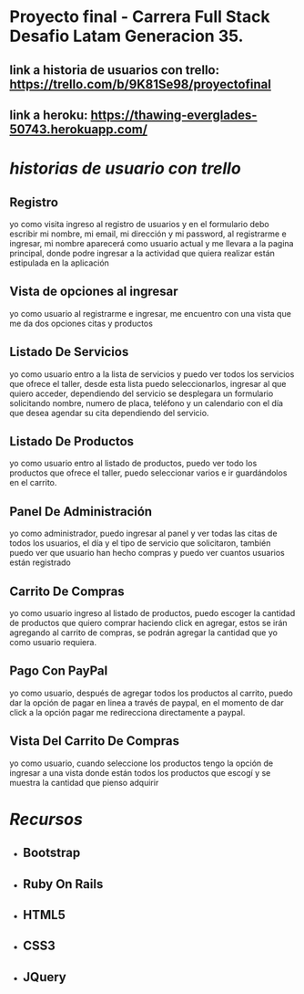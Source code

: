 # Proyecto final - Carrera Full Stack Desafio Latam Generacion 35.

## link a historia de usuarios con trello: https://trello.com/b/9K81Se98/proyectofinal

## link a heroku: https://thawing-everglades-50743.herokuapp.com/

# ***historias de usuario con trello***



## Registro

yo como visita ingreso al registro de usuarios y en el formulario       debo escribir mi nombre, mi email, mi dirección y mi password, al       registrarme e ingresar, mi nombre aparecerá como usuario actual y me    llevara a la pagina principal, donde podre ingresar a la actividad      que quiera realizar están estipulada en la aplicación

## Vista de opciones al ingresar

yo como usuario al registrarme e ingresar, me encuentro con una vista    que me da dos opciones citas y productos

## Listado De Servicios
yo como usuario entro a la lista de servicios y  puedo ver todos los servicios que ofrece el taller,  desde esta lista puedo seleccionarlos, ingresar al que quiero acceder, dependiendo del servicio se desplegara un formulario solicitando nombre, numero de placa, teléfono  y un calendario con el día que desea agendar su cita dependiendo del servicio.

## Listado De Productos
yo como usuario entro al listado de productos, puedo ver todo los productos que ofrece el taller, puedo seleccionar varios e ir guardándolos en el carrito.

## Panel De Administración
yo como administrador, puedo ingresar al panel y ver todas las citas de todos los usuarios, el día y el tipo de servicio que solicitaron, también puedo ver que usuario han hecho compras y puedo ver cuantos usuarios están registrado

## Carrito De Compras
yo como usuario ingreso al listado de productos, puedo escoger la cantidad de productos que quiero comprar haciendo click en agregar, estos se irán agregando al carrito de compras, se podrán agregar la cantidad que yo como usuario requiera.

## Pago Con PayPal
yo como usuario, después de agregar todos los productos al carrito, puedo dar la opción de pagar en linea a través de paypal, en el momento de dar click a la opción pagar me redirecciona directamente a paypal.

## Vista Del Carrito De Compras
yo como usuario, cuando seleccione los productos tengo la opción de ingresar a una vista donde están todos los productos que escogí y se muestra la cantidad que pienso adquirir

# ***Recursos***

 - ## Bootstrap

 - ## Ruby On Rails



 - ## HTML5
 - ## CSS3



 - ## JQuery
 
